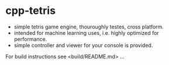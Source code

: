# cpp-tetris

- simple tetris game engine, thouroughly testes, cross platform.
- intended for machine learning uses, i.e. highly optimized for performance.
- simple controller and viewer for your console is provided.

For build instructions see <build/README.md> ...

